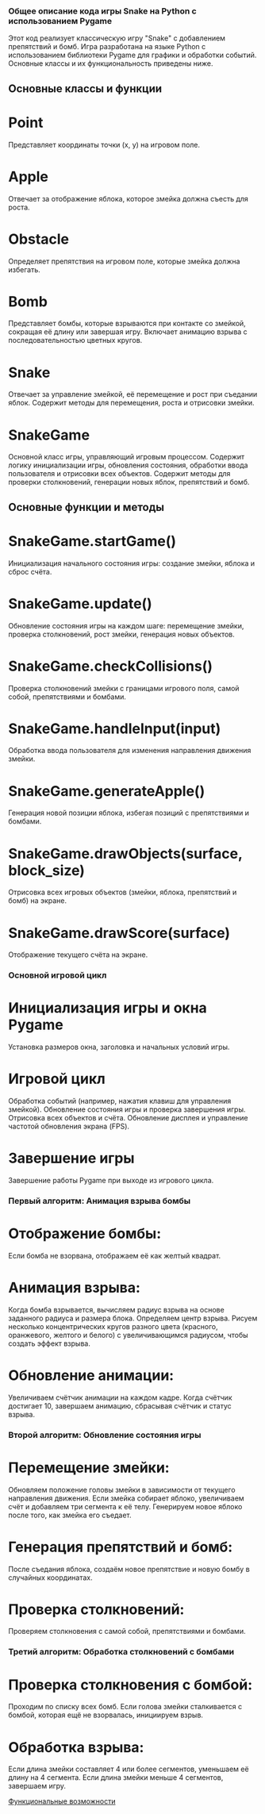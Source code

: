 ### Общее описание кода игры Snake на Python с использованием Pygame
Этот код реализует классическую игру "Snake" с добавлением препятствий и бомб. Игра разработана на языке Python с использованием библиотеки Pygame для графики и обработки событий. Основные классы и их функциональность приведены ниже.

## Основные классы и функции
# Point

Представляет координаты точки (x, y) на игровом поле.
# Apple

Отвечает за отображение яблока, которое змейка должна съесть для роста.
# Obstacle

Определяет препятствия на игровом поле, которые змейка должна избегать.
# Bomb

Представляет бомбы, которые взрываются при контакте со змейкой, сокращая её длину или завершая игру.
Включает анимацию взрыва с последовательностью цветных кругов.
# Snake

Отвечает за управление змейкой, её перемещение и рост при съедании яблок.
Содержит методы для перемещения, роста и отрисовки змейки.
# SnakeGame

Основной класс игры, управляющий игровым процессом.
Содержит логику инициализации игры, обновления состояния, обработки ввода пользователя и отрисовки всех объектов.
Содержит методы для проверки столкновений, генерации новых яблок, препятствий и бомб.
## Основные функции и методы
# SnakeGame.startGame()

Инициализация начального состояния игры: создание змейки, яблока и сброс счёта.
# SnakeGame.update()

Обновление состояния игры на каждом шаге: перемещение змейки, проверка столкновений, рост змейки, генерация новых объектов.
# SnakeGame.checkCollisions()

Проверка столкновений змейки с границами игрового поля, самой собой, препятствиями и бомбами.
# SnakeGame.handleInput(input)

Обработка ввода пользователя для изменения направления движения змейки.
# SnakeGame.generateApple()

Генерация новой позиции яблока, избегая позиций с препятствиями и бомбами.
# SnakeGame.drawObjects(surface, block_size)

Отрисовка всех игровых объектов (змейки, яблока, препятствий и бомб) на экране.
# SnakeGame.drawScore(surface)

Отображение текущего счёта на экране.
### Основной игровой цикл
# Инициализация игры и окна Pygame

Установка размеров окна, заголовка и начальных условий игры.
# Игровой цикл

Обработка событий (например, нажатия клавиш для управления змейкой).
Обновление состояния игры и проверка завершения игры.
Отрисовка всех объектов и счёта.
Обновление дисплея и управление частотой обновления экрана (FPS).
# Завершение игры

Завершение работы Pygame при выходе из игрового цикла.

### Первый алгоритм: Анимация взрыва бомбы
# Отображение бомбы:

Если бомба не взорвана, отображаем её как желтый квадрат.
# Анимация взрыва:

Когда бомба взрывается, вычисляем радиус взрыва на основе заданного радиуса и размера блока.
Определяем центр взрыва.
Рисуем несколько концентрических кругов разного цвета (красного, оранжевого, желтого и белого) с увеличивающимся радиусом, чтобы создать эффект взрыва.
# Обновление анимации:

Увеличиваем счётчик анимации на каждом кадре.
Когда счётчик достигает 10, завершаем анимацию, сбрасывая счётчик и статус взрыва.

### Второй алгоритм: Обновление состояния игры
# Перемещение змейки:

Обновляем положение головы змейки в зависимости от текущего направления движения.
Если змейка собирает яблоко, увеличиваем счёт и добавляем три сегмента к её телу.
Генерируем новое яблоко после того, как змейка его съедает.
# Генерация препятствий и бомб:

После съедания яблока, создаём новое препятствие и новую бомбу в случайных координатах.
# Проверка столкновений:

Проверяем столкновения с самой собой, препятствиями и бомбами.

### Третий алгоритм: Обработка столкновений с бомбами
# Проверка столкновения с бомбой:

Проходим по списку всех бомб.
Если голова змейки сталкивается с бомбой, которая ещё не взорвалась, инициируем взрыв.
# Обработка взрыва:

Если длина змейки составляет 4 или более сегментов, уменьшаем её длину на 4 сегмента.
Если длина змейки меньше 4 сегментов, завершаем игру.

[Функциональные возможности](docs/functions.md)